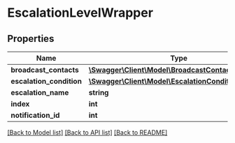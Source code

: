 # EscalationLevelWrapper

## Properties
Name | Type | Description | Notes
------------ | ------------- | ------------- | -------------
**broadcast_contacts** | [**\Swagger\Client\Model\BroadcastContactsWrapper**](BroadcastContactsWrapper.md) |  | [optional] 
**escalation_condition** | [**\Swagger\Client\Model\EscalationConditionWrapper**](EscalationConditionWrapper.md) |  | [optional] 
**escalation_name** | **string** |  | [optional] 
**index** | **int** |  | [optional] 
**notification_id** | **int** |  | [optional] 

[[Back to Model list]](../README.md#documentation-for-models) [[Back to API list]](../README.md#documentation-for-api-endpoints) [[Back to README]](../README.md)


